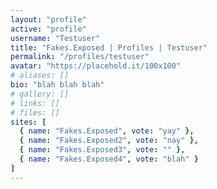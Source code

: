 ```yaml
---
layout: "profile"
active: "profile"
username: "Testuser"
title: "Fakes.Exposed | Profiles | Testuser"
permalink: "/profiles/testuser"
avatar: "https://placehold.it/100x100"
# aliases: []
bio: "blah blah blah"
# gallery: []
# links: []
# files: []
sites: [
  { name: "Fakes.Exposed", vote: "yay" },
  { name: "Fakes.Exposed2", vote: "nay" },
  { name: "Fakes.Exposed3", vote: "" },
  { name: "Fakes.Exposed4", vote: "blah" }
]
---
```

